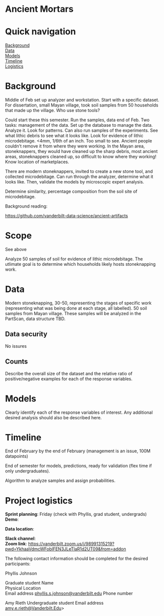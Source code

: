 # Ancient Mortars


# Quick navigation
[Background](#background)  
[Data](#data)  
[Models](#models)  
[Timeline](#timeline)  
[Logistics](#project-logistics)  

# Background  

Middle of Feb set up analyzer and workstation. 
Start with a specific dataset. For dissertation, small Mayan village, took soil samples from 50 households that made up the village. Who use stone tools? 

Could start these this semester. Run the samples, data end of Feb. Two tasks: management of the data. Set up the database to manage the data. Analyze it. Look for patterns. Can also run samples of the experiments. See what lithic debris to see what it looks like. Look for evidence of lithic microdebitage. <4mm, 1/6th of an inch. Too small to see. Ancient people couldn't remove it from where they were working. In the Mayan area, stoneknappers, they would have cleaned up the sharp debris, most ancient areas, stoneknappers cleaned up, so difficult to know where they working! Know location of marketplaces. 

There are modern stoneknappers, invited to create a new stone tool, and collected microdebitage. Can run through the analyzer, determine what it looks like. Then, validate the models by microscopic expert analysis. 

Determine similarity, percentage composition from the soil site of microdebitage. 

Background reading:

https://github.com/vanderbilt-data-science/ancient-artifacts

# Scope

See above

Analyze 50 samples of soil for evidence of lithic microdebitage. The utlimate goal is to determine which households likely hosts stoneknapping work. 

# Data

Modern stoneknapping, 30-50, representing the stages of specific work (representing what was being done at each stage, all labelled). 50 soil samples from Mayan village. These samples will be analyzed in the PartScan, data structure TBD. 

## Data security

No issures

## Counts

Describe the overall size of the dataset and the relative ratio of positive/negative examples for each of the response variables.

# Models

Clearly identify each of the response variables of interest.  Any additional desired analysis should also be described here.

# Timeline

End of February by the end of February (management is an issue, 100M datapoints)

End of semester for models, predictions, ready for validation (flex time if only undergraduates). 

Algorithm to analyze samples and assign probabilities. 

# Project logistics

**Sprint planning**: Friday (check with Phyllis, grad student, undergrads) 
**Demo**:  

**Data location**:  

**Slack channel**:  
**Zoom link**:  https://vanderbilt.zoom.us/j/98991315219?pwd=YkhaaVdmcWFoblFEN3JLeTlaR1d2UT09&from=addon

The following contact information should be completed for the desired participants:

Phyllis Johnson

Graduate student
Name  
Physical Location  
Email address  phyllis.s.johnson@vanderbilt.edu
Phone number 


Amy Rieth
Undergraduate student
Email address amy.e.rieth@Vanderbilt.Edu>
